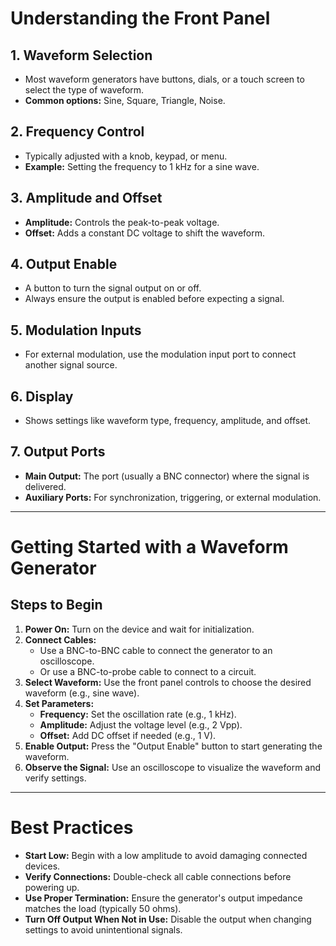 # Understanding the Front Panel

## 1. Waveform Selection
- Most waveform generators have buttons, dials, or a touch screen to select the type of waveform.  
- **Common options:** Sine, Square, Triangle, Noise.

## 2. Frequency Control
- Typically adjusted with a knob, keypad, or menu.  
- **Example:** Setting the frequency to 1 kHz for a sine wave.

## 3. Amplitude and Offset
- **Amplitude:** Controls the peak-to-peak voltage.  
- **Offset:** Adds a constant DC voltage to shift the waveform.

## 4. Output Enable
- A button to turn the signal output on or off.  
- Always ensure the output is enabled before expecting a signal.

## 5. Modulation Inputs
- For external modulation, use the modulation input port to connect another signal source.

## 6. Display
- Shows settings like waveform type, frequency, amplitude, and offset.

## 7. Output Ports
- **Main Output:** The port (usually a BNC connector) where the signal is delivered.  
- **Auxiliary Ports:** For synchronization, triggering, or external modulation.

---

# Getting Started with a Waveform Generator

## Steps to Begin
1. **Power On:** Turn on the device and wait for initialization.  
2. **Connect Cables:**  
   - Use a BNC-to-BNC cable to connect the generator to an oscilloscope.  
   - Or use a BNC-to-probe cable to connect to a circuit.  
3. **Select Waveform:** Use the front panel controls to choose the desired waveform (e.g., sine wave).  
4. **Set Parameters:**  
   - **Frequency:** Set the oscillation rate (e.g., 1 kHz).  
   - **Amplitude:** Adjust the voltage level (e.g., 2 Vpp).  
   - **Offset:** Add DC offset if needed (e.g., 1 V).  
5. **Enable Output:** Press the "Output Enable" button to start generating the waveform.  
6. **Observe the Signal:** Use an oscilloscope to visualize the waveform and verify settings.  

---

# Best Practices

- **Start Low:** Begin with a low amplitude to avoid damaging connected devices.  
- **Verify Connections:** Double-check all cable connections before powering up.  
- **Use Proper Termination:** Ensure the generator's output impedance matches the load (typically 50 ohms).  
- **Turn Off Output When Not in Use:** Disable the output when changing settings to avoid unintentional signals.  
```